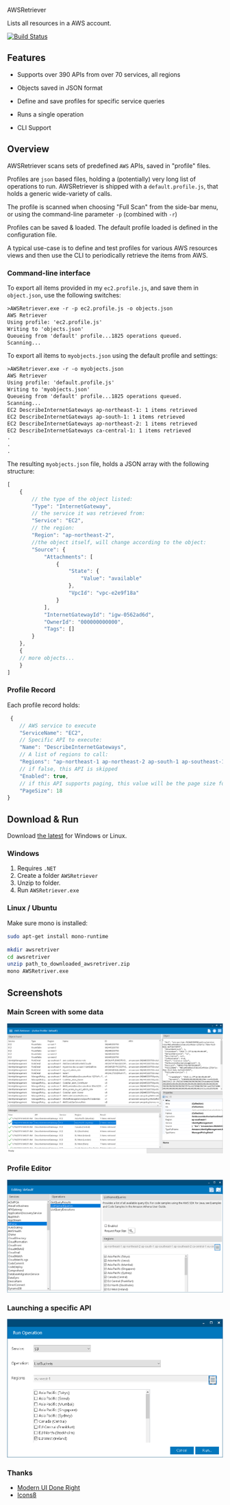  AWSRetriever

Lists all resources in a AWS account.

[![Build Status](https://dev.azure.com/dtylman/heaven/_apis/build/status/dtylman.heaven?branchName=master)](https://dev.azure.com/dtylman/heaven/_build/latest?definitionId=1?branchName=master)

## Features

* Supports over 390 APIs from over 70 services, all regions

* Objects saved in JSON format

* Define and save profiles for specific service queries

* Runs a single operation

* CLI Support

## Overview 

AWSRetriever scans sets of predefined `AWS` APIs, saved in "profile" files.

Profiles are `json` based files, holding a (potentially) very long list of operations to run. AWSRetriever is shipped with a `default.profile.js`, that holds a generic wide-variety of calls. 

The profile is scanned when choosing "Full Scan" from the side-bar menu, or using the command-line parameter `-p` (combined with  `-r`)

Profiles can be saved & loaded. The default profile loaded is defined in the configuration file.

A typical use-case is to define and test profiles for various AWS resources views and then use the CLI to periodically retrieve the items from AWS.

### Command-line interface

To export all items provided in my `ec2.profile.js`, and save them in `object.json`, use the following switches:

```PS
>AWSRetriever.exe -r -p ec2.profile.js -o objects.json
AWS Retriever
Using profile: 'ec2.profile.js'
Writing to 'objects.json'
Queueing from 'default' profile...1825 operations queued.
Scanning...
```

To export all items to `myobjects.json` using the default profile and settings:
```PS
>AWSRetriever.exe -r -o myobjects.json
AWS Retriever
Using profile: 'default.profile.js'
Writing to 'myobjects.json'
Queueing from 'default' profile...1825 operations queued.
Scanning...
EC2 DescribeInternetGateways ap-northeast-1: 1 items retrieved
EC2 DescribeInternetGateways ap-south-1: 1 items retrieved
EC2 DescribeInternetGateways ap-northeast-2: 1 items retrieved
EC2 DescribeInternetGateways ca-central-1: 1 items retrieved
.
.
.
```

The resulting `myobjects.json` file, holds a JSON array with the following structure:
```js
[
    {
        // the type of the object listed:
        "Type": "InternetGateway",
        // the service it was retrieved from:
        "Service": "EC2",
        // the region:
        "Region": "ap-northeast-2",
        //the object itself, will change according to the object:
        "Source": {
            "Attachments": [
                {
                    "State": {
                        "Value": "available"
                    },
                    "VpcId": "vpc-e2e9f18a"
                }
            ],
            "InternetGatewayId": "igw-0562ad6d",
            "OwnerId": "000000000000",
            "Tags": []
        }
    },
    {
    // more objects...
    }
]
```

### Profile Record 

Each profile record holds:
```js
 {
    // AWS service to execute
    "ServiceName": "EC2",
    // Specific API to execute:
    "Name": "DescribeInternetGateways",
    // A list of regions to call:
    "Regions": "ap-northeast-1 ap-northeast-2 ap-south-1 ap-southeast-1 ap-southeast-2 ca-central-1 eu-central-1 eu-north-1 eu-west-1 eu-west-2 eu-west-3 sa-east-1 us-east-1 us-east-2 us-west-1 us-west-2",
    // if false, this API is skipped
    "Enabled": true,
    // if this API supports paging, this value will be the page size for each request.
    "PageSize": 18
}
```

## Download & Run

Download [the latest](https://github.com/dtylman/AWSRetriever/releases/) for Windows or Linux.

### Windows

1. Requires `.NET`
1. Create a folder `AWSRetriever`
1. Unzip to folder.
1. Run `AWSRetriever.exe`

### Linux / Ubuntu

Make sure mono is installed:

```bash
sudo apt-get install mono-runtime
```

```bash
mkdir awsretriver
cd awsretriver
unzip path_to_downloaded_awsretriver.zip 
mono AWSRetriver.exe
```

## Screenshots

### Main Screen with some data

![main-screen](./doc/main-screen.PNG)

### Profile Editor

![profile-editor](./doc/profile-editor.PNG)

### Launching a specific API

![single-operation](./doc/single-operation.PNG)

### Thanks

* [Modern UI Done Right](https://github.com/NickAcPT/ModernUIDoneRight)
* [Icons8](https://icons8.com/license/)
